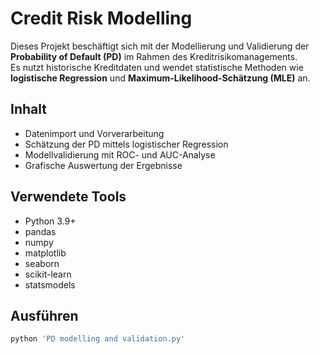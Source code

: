 # Credit Risk Modelling

Dieses Projekt beschäftigt sich mit der Modellierung und Validierung der **Probability of Default (PD)** im Rahmen des Kreditrisikomanagements.  
Es nutzt historische Kreditdaten und wendet statistische Methoden wie **logistische Regression** und **Maximum-Likelihood-Schätzung (MLE)** an.

## Inhalt

- Datenimport und Vorverarbeitung
- Schätzung der PD mittels logistischer Regression
- Modellvalidierung mit ROC- und AUC-Analyse
- Grafische Auswertung der Ergebnisse

## Verwendete Tools 

- Python 3.9+
- pandas
- numpy
- matplotlib
- seaborn
- scikit-learn
- statsmodels

## Ausführen

```bash
python 'PD modelling and validation.py'
